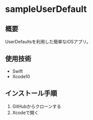 # sampleUserDefault

## 概要

UserDefaultsを利用した簡単なiOSアプリ。

## 使用技術

- Swift
- Xcode10

## インストール手順

1. GitHubからクローンする
1. Xcodeで開く
